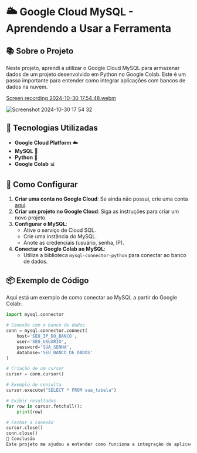 # 🌥️ Google Cloud MySQL - Aprendendo a Usar a Ferramenta

## 📚 Sobre o Projeto
Neste projeto, aprendi a utilizar o Google Cloud MySQL para armazenar dados de um projeto desenvolvido em Python no Google Colab. Este é um passo importante para entender como integrar aplicações com bancos de dados na nuvem.


[Screen recording 2024-10-30 17.54.48.webm](https://github.com/user-attachments/assets/3b31ecc1-3f75-4f03-a288-794d83f9e061)


![Screenshot 2024-10-30 17 54 32](https://github.com/user-attachments/assets/551797cc-84b7-487a-8b34-b72906509e27)


## 🚀 Tecnologias Utilizadas
- **Google Cloud Platform** ☁️
- **MySQL** 🐬
- **Python** 🐍
- **Google Colab** 📊

## 🔧 Como Configurar
1. **Criar uma conta no Google Cloud**: Se ainda não possui, crie uma conta [aqui](https://cloud.google.com/).
2. **Criar um projeto no Google Cloud**: Siga as instruções para criar um novo projeto.
3. **Configurar o MySQL**: 
   - Ative o serviço de Cloud SQL.
   - Crie uma instância do MySQL.
   - Anote as credenciais (usuário, senha, IP).
4. **Conectar o Google Colab ao MySQL**:
   - Utilize a biblioteca `mysql-connector-python` para conectar ao banco de dados.

## 📦 Exemplo de Código
Aqui está um exemplo de como conectar ao MySQL a partir do Google Colab:

```python
import mysql.connector

# Conexão com o banco de dados
conn = mysql.connector.connect(
    host='SEU_IP_DO_BANCO',
    user='SEU_USUARIO',
    password='SUA_SENHA',
    database='SEU_BANCO_DE_DADOS'
)

# Criação de um cursor
cursor = conn.cursor()

# Exemplo de consulta
cursor.execute("SELECT * FROM sua_tabela")

# Exibir resultados
for row in cursor.fetchall():
    print(row)

# Fechar a conexão
cursor.close()
conn.close()
🌟 Conclusão
Este projeto me ajudou a entender como funciona a integração de aplicações Python com bancos de dados na nuvem. Continue explorando e aprendendo! 🚀
